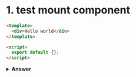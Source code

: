 # 1. test mount component

```html
<template>
  <div>Hello world</div>
</template>

<script>
  export default {};
</script>
```

<details><summary><b>Answer</b></summary>

```javascript
import { shallowMount } from "@vue/test-utils";
import Component from "./Component.vue";

const factory = () => {
  return shallowMount(Component);
};

describe("Component.vue", () => {
  test("should mount properly", () => {
    const wrapper = factory();
    expect(wrapper.vm).toBeTruthy();
  });
});
```

</details>

